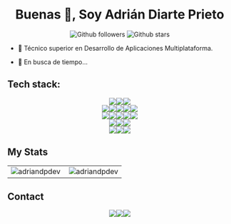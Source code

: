 <h1 align="center">Buenas 👋, Soy Adrián Diarte Prieto</h1>

<p align="center">
  <img alt="Github followers" src="https://img.shields.io/github/followers/adriandpdev?logo=GitHub&style=for-the-badge" />
  <img alt="Github stars" src="https://img.shields.io/github/stars/adriandpdev?logo=GitHub&style=for-the-badge" />
</p>

- 🔭 Técnico superior en Desarrollo de Aplicaciones Multiplataforma.

- 👯 En busca de tiempo...


## Tech stack:
<div align="center">
  <img src="https://img.shields.io/badge/Android-3DDC84?&style=for-the-badge&logo=android&logoColor=white" /><img src="https://img.shields.io/badge/Windows-0078D6?&style=for-the-badge&logo=windows&logoColor=white" /><img src="https://img.shields.io/badge/Ubuntu-E95420?&style=for-the-badge&logo=ubuntu&logoColor=white" />
  
</div>
<div align="center"> 
  <img src="https://img.shields.io/badge/HTML5-E34F26??&style=for-the-badge&logo=html5&logoColor=white" /><img src="https://img.shields.io/badge/JavaScript-323330?&style=for-the-badge&logo=javascript&logoColor=white" /><img src="https://img.shields.io/badge/Angular-E23237?&style=for-the-badge&logo=angular&logoColor=white" /><img src="https://img.shields.io/badge/PHP-777BB4?&style=for-the-badge&logo=php&logoColor=white" /><img src="https://img.shields.io/badge/Laravel-FF2D20?&style=for-the-badge&logo=laravel&logoColor=white" /> 
</div> 
<div align="center">
  <img src="https://img.shields.io/badge/python%20-%2314354C.svg?&style=for-the-badge&logo=python&logoColor=white" /><img src="https://img.shields.io/badge/flask%20-%23000.svg?&style=for-the-badge&logo=flask&logoColor=white" /><img src="https://img.shields.io/badge/node.js%20-%2343853D.svg?&style=for-the-badge&logo=node.js&logoColor=white" /><img src="https://img.shields.io/badge/java-%23ED8B00.svg?&style=for-the-badge&logo=java&logoColor=white" /><img src="https://img.shields.io/badge/Express.js-404D59?&style=for-the-badge&logo=express&logoColor=white" />
</div> 
<div align="center">
  <img src="https://img.shields.io/badge/MongoDB-%234ea94b.svg?&style=for-the-badge&logo=mongodb&logoColor=white" /><img src="https://img.shields.io/badge/postgres-%23316192.svg?&style=for-the-badge&logo=postgresql&logoColor=white" /><img src="https://img.shields.io/badge/MySQL-00000F?&style=for-the-badge&logo=mysql&logoColor=white" />
</div>
<div align="center">
  <img src="https://img.shields.io/badge/Microsoft_Azure-0089D6.svg?&style=for-the-badge&logo=microsoft-azure&logoColor=white"><img src="https://img.shields.io/badge/Git-%23F05032.svg?&style=for-the-badge&logo=Git&logoColor=white" /><img src="https://img.shields.io/badge/GitHub%20Actions-%232088FF.svg?&style=for-the-badge&logo=GitHub%20Actions&logoColor=white">
</div>

## My Stats 

<table>
  <tbody>
    <tr>
      <td>
        <img align="left" src="https://github-readme-stats.vercel.app/api/top-langs/?username=adriandpdev&layout=compact&hide=html&theme=gruvbox" alt="adriandpdev" />
      </td>
      <td>
        <img align="center" src="https://github-readme-stats.vercel.app/api?username=adriandpdev&show_icons=true&theme=gruvbox" alt="adriandpdev" />
      </td>
    </tr>
  </tbody>
</table>

## Contact

<div align="center">  
  <a href="https://t.me/villadri"><img src="https://img.shields.io/badge/Telegram-2CA5E0?&style=for-the-badge&logo=Git&logoColor=white" /></a><a href="https://www.linkedin.com/in/adrian-diarte-prieto/"><img src="https://img.shields.io/badge/LinkedIn-0077B5?&style=for-the-badge&logo=Git&logoColor=white" /></a><a href="mailto:adriandp.2000@gmail.com"><img src="https://img.shields.io/badge/Gmail-D14836?style=for-the-badge&logo=gmail&logoColor=white" /></a>
</div>

